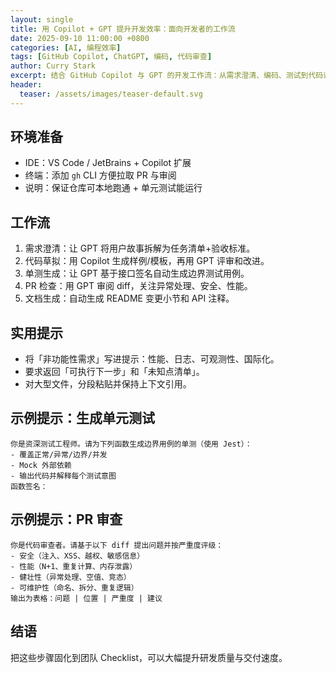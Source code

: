 ```yaml
---
layout: single
title: 用 Copilot + GPT 提升开发效率：面向开发者的工作流
date: 2025-09-10 11:00:00 +0800
categories: [AI, 编程效率]
tags: [GitHub Copilot, ChatGPT, 编码, 代码审查]
author: Curry Stark
excerpt: 结合 GitHub Copilot 与 GPT 的开发工作流：从需求澄清、编码、测试到代码评审与文档生成。
header:
  teaser: /assets/images/teaser-default.svg
---
```


## 环境准备
- IDE：VS Code / JetBrains + Copilot 扩展
- 终端：添加 `gh` CLI 方便拉取 PR 与审阅
- 说明：保证仓库可本地跑通 + 单元测试能运行

## 工作流
1) 需求澄清：让 GPT 将用户故事拆解为任务清单+验收标准。
2) 代码草拟：用 Copilot 生成样例/模板，再用 GPT 评审和改进。
3) 单测生成：让 GPT 基于接口签名自动生成边界测试用例。
4) PR 检查：用 GPT 审阅 diff，关注异常处理、安全、性能。
5) 文档生成：自动生成 README 变更小节和 API 注释。

## 实用提示
- 将「非功能性需求」写进提示：性能、日志、可观测性、国际化。
- 要求返回「可执行下一步」和「未知点清单」。
- 对大型文件，分段粘贴并保持上下文引用。

## 示例提示：生成单元测试
```text
你是资深测试工程师。请为下列函数生成边界用例的单测（使用 Jest）：
- 覆盖正常/异常/边界/并发
- Mock 外部依赖
- 输出代码并解释每个测试意图
函数签名：
```

## 示例提示：PR 审查
```text
你是代码审查者。请基于以下 diff 提出问题并按严重度评级：
- 安全（注入、XSS、越权、敏感信息）
- 性能（N+1、重复计算、内存泄露）
- 健壮性（异常处理、空值、竞态）
- 可维护性（命名、拆分、重复逻辑）
输出为表格：问题 | 位置 | 严重度 | 建议
```

## 结语
把这些步骤固化到团队 Checklist，可以大幅提升研发质量与交付速度。 